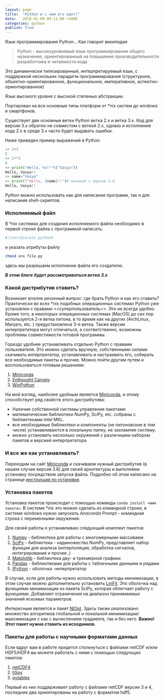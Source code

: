 ```yaml
---
layout: page
title:  "Python и с чем его едят!"
date:   2018-01-09 09:11:00 +1000
categories: python
publish: True
---
```


Язык программирования Python... Как говорит википедия
>Python - высокоуровневый язык программирования общего назначения, ориентированный на повышение производительности разработчика и читаемости кода 

Это динамически типизированный, интерпретируемый язык, с поддержкой нескольких парадигм программирования (структурное, объектно-ориентированное, функциональное, императивное, аспектно-ориентированное)

Язык высокого уровня с высокой степенью абстракции.

Портирован на все основные типы платформ от *nix систем до windows и смартфонов.

Существует две основные ветки Python ветка 2.x и ветка 3.x. Код для версии 3.x  обратно не совместим с веткой 2.x, однако и исполнение кода 2.x в среде 3.x часто будет выдавать ошибки. 

Ниже приведен пример выражений в Python 
~~~ python
>> 2+3
5
>> 2**3
8
>> print("Hello, %s!!"%("Vasya"))
Hello, Vasya!!
>> name="Vasya" 
>> print(f"Hello, {name}!!")# начиная с версии 3.6
Hello, Vasya!!
~~~

Python можно использовать как для написания программ, так и для написания shell-скриптов.

### Исполняемый файл
В *nix системах для создания исполняемого файла необходимо в первой строке файла с программой написать:
~~~ python 
#!/usr/bin/env python3
~~~

и указать атрибуты файлу

~~~ bash
chmod u+x file.py
~~~

здесь мы разрешаем исполнение файла его создателю.

___В этом блоге будет рассматриваться ветка 3.x___

### Какой дистрибутив ставить?
Возникает вполне резонный вопрос: где брать Python и как его ставить? Практически во всех *nix подобных операционных системах Python уже установлен с правами <<суперпользователь>>. Это не всегда удобно. Кроме того, в некоторых операционных системах (MacOS) до сих пор используется 2-я ветка питона, в то время как на других (ArchLinux, Manjaro, etc..) предустановлена 3-я ветка. Также версии интерпретатора могут отличаться, а соответственно, возможны проблемы совместимости готовой программы.

Гораздо удобнее устанавливать отдельно Python с правами пользователя. Это можно сделать вручную, собственными силами скачивать интерпретатор, устанавливать и настраивать его, собирать все необходимые пакеты и прочее. Можно пойти другим путем и воспользоваться готовым решением:

1. [Miniconda](https://conda.io/miniconda.html)
2. [Enthought Canopy](https://www.enthought.com/product/canopy/)
3. [WinPython](https://winpython.github.io)

На мой взгляд, наиболее удобным является [Miniconda](https://conda.io/miniconda.html), и этому способствует ряд свойств этого дистрибутива:

+ Наличие собственной системы управления пакетами
+ математические библиотеки NumPy, SciPy, etc. собраны с библиотеками Intel MKL.
+ все необходимые библиотеки и компоненты (не питоновские в том числе) устанавливаются в локальную папку, не захламляя систему. 
+ можно установить несколько окружений с различными набором пакетов и версией интерпретатора

### И все же как устанавливать?

Переходим на сайт  [Miniconda](https://conda.io/miniconda.html) и скачиваем нужный дистрибутив (в нашем случае версия 3.6) для своей архитектуры и выполняем установку посредством запуска файла. Подробно об этом написано на странице [инструкция по установке](https://conda.io/docs/user-guide/install/index.html). 

### Установка пакетов
Установка пакетов происходит с помощью команды `conda install <имя пакета>`.
В системе *nix это можно сделать из командной строки, в системе windows нужно запускать _Anaconda Prompt_ - командная строка с переменными окружения.

Для своей работы я устанавливаю следующий комплект пакетов:

1. [Numpy](http://www.numpy.org) - библиотека для работы с многомерными массивами
2. [SciPy](https://www.scipy.org) - библиотека - надмножество NumPy, представляет набор функция для анализа (интерполяция, обработка сигналов, интегрирование и прочее..)
3. [Matplotlib](http://matplotlib.org/) - библиотека дву- и трехмерной графики
4. [Pandas](http://pandas.pydata.org/) - библиотеками для работы с табличными данными и рядами
5. [IPython](http://ipython.org/) - оболочка -интерпретатор

В случае, если для работы нужно использовать методы минимизации, в  этом случае можно дополнительно установить [LmFit](https://lmfit.github.io/lmfit-py/). Это оболочка над функциями минимизации из пакета SciPy, которая облегчает работу с функциями. Добавляет ограничения на диапазон принимаемых значений искомых параметров.

Интересным является и пакет [NlOpt](https://nlopt.readthedocs.io/en/latest/). Здесь также реализовано множество алгоритмов глобальной и локальной минимизации/максимизации с как с вычислением градиента, так и без него. **Важно! Этот пакет нужно ставить из исходников.**

### Пакеты для работы с научными форматами данных
Если вдруг вам в работе придется столкнуться с файлами netCDF и/или HDF5/HDF4 вы можете работать с ними с помощью следующих пакетов:

1. [netCDF4](http://unidata.github.io/netcdf4-python/)
2. [h5py](http://www.h5py.org)
3. [pytables](http://www.pytables.org)

Первый из них поддерживает работу с файлами netCDF версии 3 и 4, последние два ориентированы на работу с форматом hdf5. 

